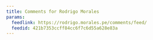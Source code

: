 ```yaml
---
title: Comments for Rodrigo Morales
params:
  feedlink: https://rodrigo.morales.pe/comments/feed/
  feedid: 421b7353ccff84cc6f7c6d55a628e83a
---
```

